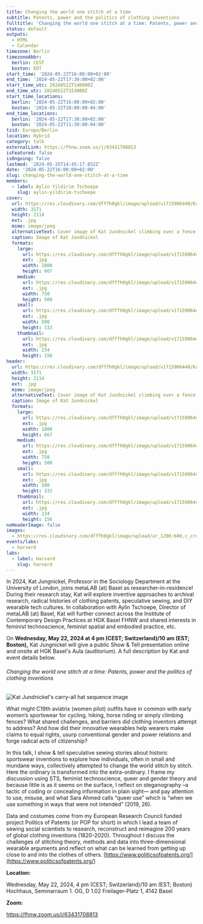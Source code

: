 ```yaml
---
title: Changing the world one stitch at a time
subtitle: Patents, power and the politics of clothing inventions
fulltitle: 'Changing the world one stitch at a time: Patents, power and the politics of clothing inventions'
status: default
outputs:
  - HTML
  - Calendar
timezone: Berlin
timezoneAbbr:
  berlin: CEST
  boston: EDT
start_time: '2024-05-22T16:00:00+02:00'
end_time: '2024-05-22T17:30:00+02:00'
start_time_utc: 20240522T140000Z
end_time_utc: 20240522T153000Z
start_time_locations:
  berlin: '2024-05-22T16:00:00+02:00'
  boston: '2024-05-22T10:00:00-04:00'
end_time_locations:
  berlin: '2024-05-22T17:30:00+02:00'
  boston: '2024-05-22T11:30:00-04:00'
tzid: Europe/Berlin
location: Hybrid
category: talk
externalLink: https://fhnw.zoom.us/j/63431708813
isFeatured: false
isOngoing: false
lastmod: '2024-05-25T14:45:17.852Z'
date: '2024-05-22T16:00:00+02:00'
slug: changing-the-world-one-stitch-at-a-time
members:
  - label: Aylin Yildirim Tschoepe
    slug: aylin-yildirim-tschoepe
cover:
  url: https://res.cloudinary.com/dfffh0gkl/image/upload/v1715906440/Kat_Jundnickel_Climbing_over_the_fence_49c87c1506.jpg
  width: 3171
  height: 2114
  ext: .jpg
  mime: image/jpeg
  alternativeText: Cover image of Kat Jundnickel climbing over a fence
  caption: Image of Kat Jundnickel
  formats:
    large:
      url: https://res.cloudinary.com/dfffh0gkl/image/upload/v1715906442/large_Kat_Jundnickel_Climbing_over_the_fence_49c87c1506.jpg
      ext: .jpg
      width: 1000
      height: 667
    medium:
      url: https://res.cloudinary.com/dfffh0gkl/image/upload/v1715906442/medium_Kat_Jundnickel_Climbing_over_the_fence_49c87c1506.jpg
      ext: .jpg
      width: 750
      height: 500
    small:
      url: https://res.cloudinary.com/dfffh0gkl/image/upload/v1715906443/small_Kat_Jundnickel_Climbing_over_the_fence_49c87c1506.jpg
      ext: .jpg
      width: 500
      height: 333
    thumbnail:
      url: https://res.cloudinary.com/dfffh0gkl/image/upload/v1715906441/thumbnail_Kat_Jundnickel_Climbing_over_the_fence_49c87c1506.jpg
      ext: .jpg
      width: 234
      height: 156
header:
  url: https://res.cloudinary.com/dfffh0gkl/image/upload/v1715906440/Kat_Jundnickel_Climbing_over_the_fence_49c87c1506.jpg
  width: 3171
  height: 2114
  ext: .jpg
  mime: image/jpeg
  alternativeText: Cover image of Kat Jundnickel climbing over a fence
  caption: Image of Kat Jundnickel
  formats:
    large:
      url: https://res.cloudinary.com/dfffh0gkl/image/upload/v1715906442/large_Kat_Jundnickel_Climbing_over_the_fence_49c87c1506.jpg
      ext: .jpg
      width: 1000
      height: 667
    medium:
      url: https://res.cloudinary.com/dfffh0gkl/image/upload/v1715906442/medium_Kat_Jundnickel_Climbing_over_the_fence_49c87c1506.jpg
      ext: .jpg
      width: 750
      height: 500
    small:
      url: https://res.cloudinary.com/dfffh0gkl/image/upload/v1715906443/small_Kat_Jundnickel_Climbing_over_the_fence_49c87c1506.jpg
      ext: .jpg
      width: 500
      height: 333
    thumbnail:
      url: https://res.cloudinary.com/dfffh0gkl/image/upload/v1715906441/thumbnail_Kat_Jundnickel_Climbing_over_the_fence_49c87c1506.jpg
      ext: .jpg
      width: 234
      height: 156
noHeaderImage: false
images:
  - https://res.cloudinary.com/dfffh0gkl/image/upload/ar_1200:600,c_crop/c_limit,h_1200,w_600/v1715906440/Kat_Jundnickel_Climbing_over_the_fence_49c87c1506.jpg
events/labs:
  - harvard
labs:
  - label: Harvard
    slug: harvard
---
```

In 2024, Kat Jungnickel, Professor in the Sociology Department at the University of London, joins metaLAB (at) Basel as researcher-in-residence! During their research stay, Kat  will explore inventive approaches to archival research, radical histories of clothing patents, speculative sewing, and DIY wearable tech cultures.  In collaboration with Aylin Tschoepe, Director of metaLAB (at) Basel, Kat will further connect across the Institute of Contemporary Design Practices at HGK Basel FHNW and shared interests in feminist technoscience, feminist spatial and embodied practice, etc. 
 
On **Wednesday, May 22, 2024 at 4 pm (CEST; Switzerland)/10 am (EST; Boston),** Kat Jungnickel will give a public Show & Tell presentation online and onsite at HGK Basel's Aula (auditorium). A full description by Kat and event details below.

###### Changing the world one stitch at a time: Patents, power and the politics of clothing inventions

![Kat Jundnickel's carry-all hat sequence image](https://res.cloudinary.com/dfffh0gkl/image/upload/v1715907613/Kat_Jundnickel_Neckerman_Mc_Guire_1970_SEQUENCE_10_fe8d153e5c.jpg)

What might C19th aviatrix (women pilot) outfits have in common with early women’s sportswear for cycling, hiking, horse riding or simply climbing fences? What shared challenges, and barriers did clothing inventors attempt to address? And how did their innovative wearables help wearers make claims to equal rights, usurp conventional gender and power relations and forge radical acts of citizenship?
 
In this talk, I show & tell speculative sewing stories about historic sportswear inventions to explore how individuals, often in small and mundane ways, collectively attempted to change the world stitch by stitch. Here the ordinary is transformed into the extra-ordinary. I frame my discussion using STS, feminist technoscience, queer and gender theory and because little is as it seems on the surface, I reflect on steganography –a tactic of coding or concealing information in plain sight— and pay attention to use, misuse, and what Sara Ahmed calls “queer use” which is “when we use something in ways that were not intended” (2019, 26). 
 
Data and costumes come from my European Research Council funded project Politics of Patents (or POP for short) in which I lead a team of sewing social scientists to research, reconstruct and reimagine 200 years of global clothing inventions (1820-2020). Throughout I discuss the challenges of stitching theory, methods and data into three-dimensional wearable arguments and reflect on what can be learned from getting up close to and into the clothes of others. [https://www.politicsofpatents.org/](https://www.politicsofpatents.org/)
 
**Location:**

Wednesday, May 22, 2024, 4 pm (CEST; Switzerland)/10 am (EST; Boston)
Hochhaus, Seminarraum 1. OG,  D 1.02
Freilager-Platz 1, 4142 Basel

**Zoom:**

https://fhnw.zoom.us/j/63431708813


